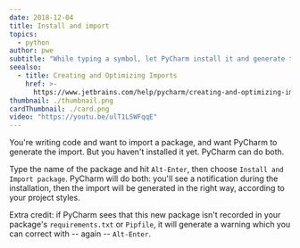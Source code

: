 ```yaml
---
date: 2018-12-04
title: Install and import
topics:
  - python
author: pwe
subtitle: "While typing a symbol, let PyCharm install it and generate the import."
seealso:
  - title: Creating and Optimizing Imports
    href: >-
      https://www.jetbrains.com/help/pycharm/creating-and-optimizing-imports.html
thumbnail: ./thumbnail.png
cardThumbnail: ./card.png
video: "https://youtu.be/ulT1LSWFqqE"
---
```


You're writing code and want to import a package, and want PyCharm to generate the import. But you haven't installed it yet. PyCharm can do both.

Type the name of the package and hit `Alt-Enter`, then choose `Install and Import package`. PyCharm will do both: you'll see a notification during the installation,
then the import will be generated in the right way, according to your project styles.

Extra credit: if PyCharm sees that this new package isn't recorded in your package's `requirements.txt` or `Pipfile`, it will generate a warning which you can correct
with -- again -- `Alt-Enter`.
